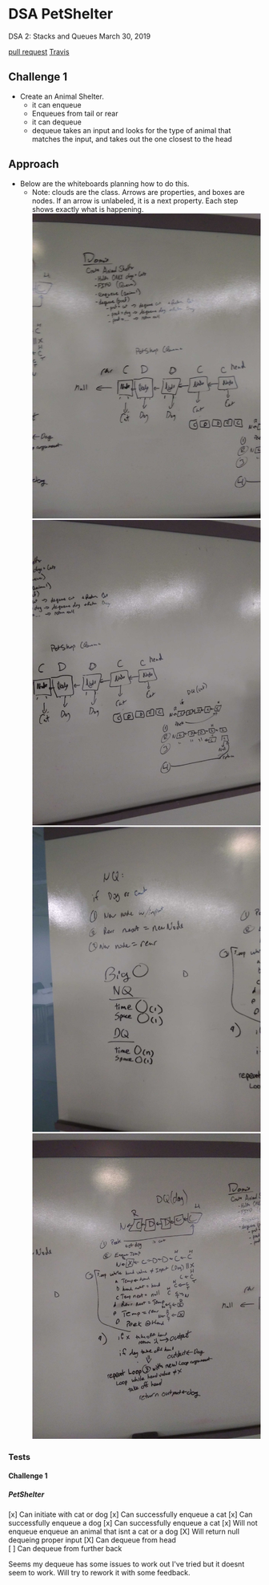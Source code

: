 # DSA PetShelter
DSA 2: Stacks and Queues
March 30, 2019

[pull request](https://github.com/abferris/data-structures-and-algorithms/pull/40)
[Travis](https://travis-ci.com/abferris/data-structures-and-algorithms/builds/105057055)
## Challenge 1


* Create an Animal Shelter.
  * it can enqueue
  * Enqueues from tail or rear
  * it can dequeue
  * dequeue takes an input and looks for the type of animal that matches the input, and takes out the one closest to the head


## Approach 
* Below are the whiteboards planning how to do this.
  * Note: clouds are the class. Arrows are properties, and boxes are nodes. If an arrow is unlabeled, it is a next property. Each step shows exactly what is happening.
![whiteboard-stacks](./assets/Domain.jpg)
![whiteboard-queues](./assets/Visual.jpg)
![whiteboard-stacks](./assets/NQ.jpg)
![whiteboard-stacks](./assets/DQ.jpg)




### Tests
#### Challenge 1  
##### PetShelter
[x] Can initiate with cat or dog
[x] Can successfully enqueue a cat 
[x] Can successfully enqueue a dog
[x] Can successfully enqueue a cat 
[x] Will not enqueue enqueue an animal that isnt a cat or a dog
[X] Will return null dequeing proper input 
[X] Can dequeue from head  
[ ] Can dequeue from further back

Seems my dequeue has some issues to work out I've tried but it doesnt seem to work. Will try to rework it with some feedback.


